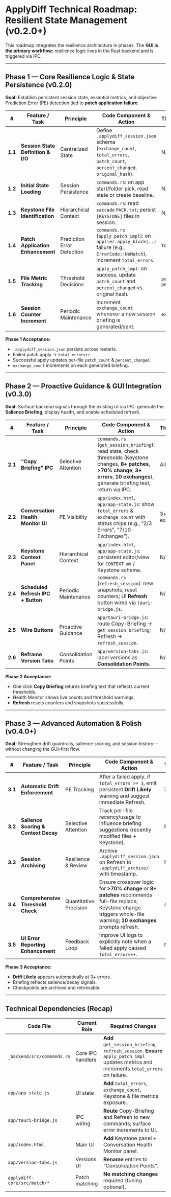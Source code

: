 # ApplyDiff Technical Roadmap: Resilient State Management (v0.2.0+)

This roadmap integrates the resilience architecture in phases. The **GUI is the primary workflow**; resilience logic lives in the Rust backend and is triggered via IPC.

---

## Phase 1 — Core Resilience Logic & State Persistence (v0.2.0)

**Goal:** Establish persistent session state, essential metrics, and objective Prediction Error (PE) detection tied to **patch application failure**.

| #       | Feature / Task                     | Principle                  | Code Component & Action                                                                                                          | Threshold/Metric                 |
| ------- | ---------------------------------- | -------------------------- | -------------------------------------------------------------------------------------------------------------------------------- | -------------------------------- |
| **1.1** | **Session State Definition & I/O** | Centralized State          | Define `.applydiff_session.json` schema (`exchange_count`, `total_errors`, `patch_count`, `percent_changed`, `original_hash`).   | N/A                              |
| **1.2** | **Initial State Loading**          | Session Persistence        | `commands.rs`: on app start/folder pick, read state or create baseline.                                                          | N/A                              |
| **1.3** | **Keystone File Identification**   | Hierarchical Context       | `commands.rs`: read `saccade` `PACK.txt`; persist `[KEYSTONE]` files in session.                                                 | N/A                              |
| **1.4** | **Patch Application Enhancement**  | Prediction Error Detection | `commands.rs` (`apply_patch_impl`): on `applier.apply_block(..)` failure (e.g., `ErrorCode::NoMatch`), increment `total_errors`. | `total_errors`                   |
| **1.5** | **File Metric Tracking**           | Threshold Decisions        | `apply_patch_impl`: on success, update `patch_count` and `percent_changed` vs. original hash.                                    | `patch_count`, `percent_changed` |
| **1.6** | **Session Counter Increment**      | Periodic Maintenance       | Increment `exchange_count` whenever a new session briefing is generated/sent.                                                    | `exchange_count`                 |

**Phase 1 Acceptance:**

* `.applydiff_session.json` persists across restarts.
* Failed patch apply → `total_errors++`.
* Successful apply updates per-file `patch_count` & `percent_changed`.
* `exchange_count` increments on each generated briefing.

---

## Phase 2 — Proactive Guidance & GUI Integration (v0.3.0)

**Goal:** Surface backend signals through the existing UI via IPC: generate the **Salience Briefing**, display health, and enable scheduled refresh.

| #       | Feature / Task                     | Principle            | Code Component & Action                                                                                                                                                                            | Threshold/Metric        |
| ------- | ---------------------------------- | -------------------- | -------------------------------------------------------------------------------------------------------------------------------------------------------------------------------------------------- | ----------------------- |
| **2.1** | **“Copy Briefing” IPC**            | Selective Attention  | `commands.rs` (`get_session_briefing`): read state, check thresholds (Keystone changes, **8+ patches**, **>70% change**, **3+ errors**, **10 exchanges**), generate briefing text, return via IPC. | All P1 metrics          |
| **2.2** | **Conversation Health Monitor UI** | PE Visibility        | `app/index.html`, `app/app-state.js`: show `total_errors` & `exchange_count` with status chips (e.g., “2/3 Errors”, “7/10 Exchanges”).                                                             | 3+ errors, 10 exchanges |
| **2.3** | **Keystone Context Panel**         | Hierarchical Context | `app/index.html`, `app/app-state.js`: persistent editor/view for `CONTEXT.md` / Keystone schema.                                                                                                   | N/A                     |
| **2.4** | **Scheduled Refresh IPC + Button** | Periodic Maintenance | `commands.rs` (`refresh_session`): new snapshots, reset counters; UI **Refresh** button wired via `tauri-bridge.js`.                                                                               | N/A                     |
| **2.5** | **Wire Buttons**                   | Proactive Guidance   | `app/tauri-bridge.js`: route Copy-Briefing → `get_session_briefing`; Refresh → `refresh_session`.                                                                                                  | N/A                     |
| **2.6** | **Reframe Version Tabs**           | Consolidation Points | `app/version-tabs.js`: label versions as **Consolidation Points**.                                                                                                                                 | N/A                     |

**Phase 2 Acceptance:**

* One click **Copy Briefing** returns briefing text that reflects current thresholds.
* Health Monitor shows live counts and threshold warnings.
* **Refresh** resets counters and snapshots successfully.

---

## Phase 3 — Advanced Automation & Polish (v0.4.0+)

**Goal:** Strengthen drift guardrails, salience scoring, and session history—without changing the GUI-first flow.

| #       | Feature / Task                       | Principle              | Code Component & Action                                                                                                                                                   | Threshold/Metric |
| ------- | ------------------------------------ | ---------------------- | ------------------------------------------------------------------------------------------------------------------------------------------------------------------------- | ---------------- |
| **3.1** | **Automatic Drift Enforcement**      | PE Tracking            | After a failed apply, if `total_errors >= 3`, emit persistent **Drift Likely** warning and suggest immediate Refresh.                                                     | 3+ errors        |
| **3.2** | **Salience Scoring & Context Decay** | Selective Attention    | Track per-file recency/usage to influence briefing suggestions (recently modified files + Keystone).                                                                      | File recency     |
| **3.3** | **Session Archiving**                | Resilience & Review    | Archive `.applydiff_session.json` on Refresh to `.applydiff_archive/` with timestamp.                                                                                     | N/A              |
| **3.4** | **Comprehensive Threshold Check**    | Quantitative Precision | Ensure crossover logic for **>70% change** or **8+ patches** recommends full-file replace; Keystone change triggers whole-file warning; **10 exchanges** prompts refresh. | As listed        |
| **3.5** | **UI Error Reporting Enhancement**   | Feedback Loop          | Improve UI logs to explicitly note when a failed apply caused `total_errors++`.                                                                                           | N/A              |

**Phase 3 Acceptance:**

* **Drift Likely** appears automatically at 3+ errors.
* Briefing reflects salience/decay signals.
* Checkpoints are archived and retrievable.

---

## Technical Dependencies (Recap)

| Code File                    | Current Role      | Required Changes                                                                                                                           |
| ---------------------------- | ----------------- | ------------------------------------------------------------------------------------------------------------------------------------------ |
| `_backend/src/commands.rs`   | Core IPC handlers | **Add** `get_session_briefing`, `refresh_session`. **Ensure** `apply_patch_impl` updates metrics and increments `total_errors` on failure. |
| `app/app-state.js`           | UI state          | **Add** `total_errors`, `exchange_count`, Keystone & file metrics exposure.                                                                |
| `app/tauri-bridge.js`        | IPC wiring        | **Route** Copy-Briefing and Refresh to new commands; surface error increments to UI.                                                       |
| `app/index.html`             | Main UI           | **Add** Keystone panel + Conversation Health Monitor panel.                                                                                |
| `app/version-tabs.js`        | Versions UI       | **Rename** entries to “Consolidation Points”.                                                                                              |
| `applydiff-core/src/match/*` | Patch matching    | **No matching changes** required (tuning optional).                                                                                        |

